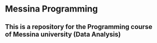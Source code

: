 # Messina Programming
## This is a repository for the Programming course of Messina university (Data Analysis)
